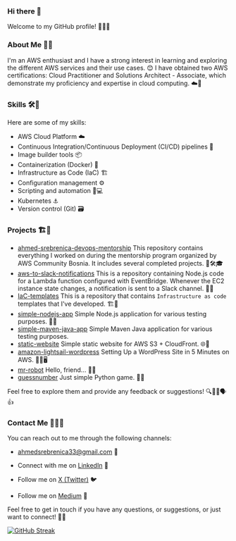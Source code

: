 ### Hi there 👋

Welcome to my GitHub profile! 👋🌟🔗

### About Me 🧑📖

I'm an AWS enthusiast and I have a strong interest in learning and exploring the different AWS services and their use cases. 😊
I have obtained two AWS certifications: Cloud Practitioner and Solutions Architect - Associate, which demonstrate my proficiency and expertise in cloud computing. ☁️📙

### Skills 🛠️🧠

Here are some of my skills:

- AWS Cloud Platform ☁️
- Continuous Integration/Continuous Deployment (CI/CD) pipelines 🔄
- Image builder tools 📦
- Containerization (Docker) 🐳
- Infrastructure as Code (IaC) 🏗️
- Configuration management ⚙️
- Scripting and automation 🐍💻
- Kubernetes ⚓
- Version control (Git) 🗃️

### Projects 🏗️📂

- [ahmed-srebrenica-devops-mentorship](https://github.com/Srebreni3/ahmed-srebrenica-devops-mentorship) This repository contains everything I worked on during the mentorship program organized by AWS Community Bosnia. It includes several completed projects. 🌟🛠️🎓
- [aws-to-slack-notifications](https://github.com/srebreni3/aws-to-slack-notifications) This is a repository containing Node.js code for a Lambda function configured with EventBridge. Whenever the EC2 instance state changes, a notification is sent to a Slack channel. 🚀📨
- [IaC-templates](https://github.com/Srebreni3/IaC-templates) This is a repository that contains `Infrastructure as code` templates that I've developed. 🏗️📝
- [simple-nodejs-app](https://github.com/srebreni3/simple-nodejs-app) Simple Node.js application for various testing purposes. 🧪🐳
- [simple-maven-java-app](https://github.com/srebreni3/simple-maven-java-app) Simple Maven Java application for various testing purposes.
- [static-website](https://github.com/srebreni3/static-website) Simple static website for AWS S3 + CloudFront. 🌐📄
- [amazon-lightsail-wordpress](https://github.com/srebreni3/amazon-lightsail-wordpress) Setting Up a WordPress Site in 5 Minutes on AWS. 🌟🔧🖥️
- [mr-robot](https://github.com/srebreni3/mr-robot) Hello, friend... 👋🤖
- [guessnumber](https://github.com/Srebreni3/guessnumber) Just simple Python game. 🎲🐍

Feel free to explore them and provide any feedback or suggestions! 🔍👀📝🗣️👍

### Contact Me 📧📞🤝

You can reach out to me through the following channels:

- [ahmedsrebrenica33@gmail.com](ahmedsrebrenica33@gmail.com) 📩

- Connect with me on [LinkedIn](https://www.linkedin.com/in/ahmedsrebrenica/) 💼

- Follow me on [X (Twitter)](https://twitter.com/srebreni3) 🐦

- Follow me on [Medium](https://medium.com/@srebreni3) 📝

Feel free to get in touch if you have any questions, or suggestions, or just want to connect! 📩✨

[![GitHub Streak](https://streak-stats.demolab.com?user=srebreni3&theme=great-gatsby&border_radius=15&date_format=M%20j%5B%2C%20Y%5D&card_width=500)](https://git.io/streak-stats)

